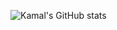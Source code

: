 ![Kamal's GitHub stats](https://github-readme-stats.vercel.app/api?username=ksoni3&show_icons=true&theme=radical)
